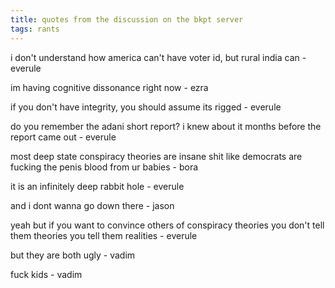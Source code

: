 ```yaml
---
title: quotes from the discussion on the bkpt server
tags: rants
---
```


i don't understand how america can't have voter id, but rural india can - everule

im having cognitive dissonance right now - ezra

if you don't have integrity, you should assume its rigged - everule

do you remember the adani short report? i knew about it months before the report came out - everule

most deep state conspiracy theories are insane shit like democrats are fucking the penis blood from ur babies - bora

it is an infinitely deep rabbit hole - everule

and i dont wanna go down there - jason

yeah but if you want to convince others of conspiracy theories
you don't tell them theories 
you tell them realities - everule

but they are both ugly - vadim

fuck kids - vadim
